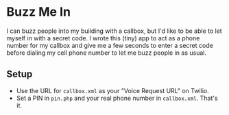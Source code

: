 # Buzz Me In

I can buzz people into my building with a callbox, but I'd like to be able to let myself in with a secret code.  I wrote this (tiny) app to act as a phone number for my callbox and give me a few seconds to enter a secret code before dialing my cell phone number to let me buzz people in as usual.

## Setup

* Use the URL for `callbox.xml` as your "Voice Request URL" on Twilio.
* Set a PIN in `pin.php` and your real phone number in `callbox.xml`.  That's it.
